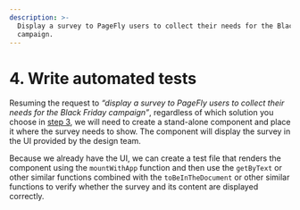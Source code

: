 ```yaml
---
description: >-
  Display a survey to PageFly users to collect their needs for the Black Friday
  campaign.
---
```


# 4. Write automated tests

Resuming the request to _“display a survey to PageFly users to collect their needs for the Black Friday campaign”_, regardless of which solution you choose in [step 3](./#id-3.-choose-the-simplest-and-most-effective-solution), we will need to create a stand-alone component and place it where the survey needs to show. The component will display the survey in the UI provided by the design team.

Because we already have the UI, we can create a test file that renders the component using the `mountWithApp` function and then use the `getByText` or other similar functions combined with the `toBeInTheDocument` or other similar functions to verify whether the survey and its content are displayed correctly.
